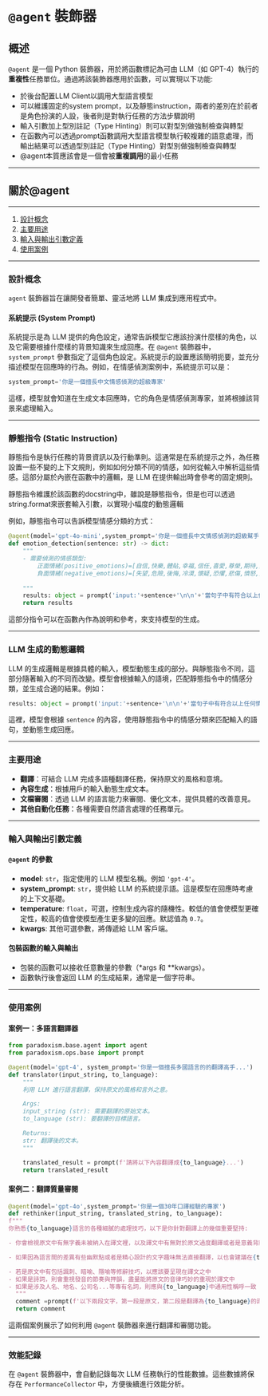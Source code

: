 # `@agent` 裝飾器

## 概述

`@agent` 是一個 Python 裝飾器，用於將函數標記為可由 LLM（如 GPT-4）執行的**重複性**任務單位。通過將該裝飾器應用於函數，可以實現以下功能:

* 於後台配置LLM Client以調用大型語言模型
* 可以維護固定的system prompt，以及靜態instruction，兩者的差別在於前者是角色扮演的人設，後者則是對執行任務的方法步驟說明
* 輸入引數加上型別註記（Type Hinting）則可以對型別做強制檢查與轉型
* 在函數內可以透過prompt函數調用大型語言模型執行較複雜的語意處理，而輸出結果可以透過型別註記（Type Hinting）對型別做強制檢查與轉型
* @agent本質應該會是一個會被**重複調用**的最小任務

---

## 關於@agent

---

1. [設計概念](#%E8%A8%AD%E8%A8%88%E6%A6%82%E5%BF%B5)
2. [主要用途](#%E4%B8%BB%E8%A6%81%E7%94%A8%E9%80%94)
3. [輸入與輸出引數定義](#%E8%BC%B8%E5%85%A5%E8%88%87%E8%BC%B8%E5%87%BA%E5%BC%95%E6%95%B8%E5%AE%9A%E7%BE%A9)
4. [使用案例](#%E4%BD%BF%E7%94%A8%E6%A1%88%E4%BE%8B)

---

### 設計概念

`agent` 裝飾器旨在讓開發者簡單、靈活地將 LLM 集成到應用程式中。

#### 系統提示 (System Prompt)

系統提示是為 LLM 提供的角色設定，通常告訴模型它應該扮演什麼樣的角色，以及它需要根據什麼樣的背景知識來生成回應。在 `@agent` 裝飾器中，`system_prompt` 參數指定了這個角色設定。系統提示的設置應該簡明扼要，並充分描述模型在回應時的行為。例如，在情感偵測案例中，系統提示可以是：

```python
system_prompt='你是一個擅長中文情感偵測的超級專家'
```

這樣，模型就會知道在生成文本回應時，它的角色是情感偵測專家，並將根據該背景來處理輸入。

---

### 靜態指令 (Static Instruction)

靜態指令是執行任務的背景資訊以及行動準則。這通常是在系統提示之外，為任務設置一些不變的上下文規則，例如如何分類不同的情感，如何從輸入中解析這些情感。這部分屬於內嵌在函數中的邏輯，是 LLM 在提供輸出時會參考的固定規則。

靜態指令維護於該函數的docstring中，雖說是靜態指令，但是也可以透過string.format來嵌套輸入引數，以實現小幅度的動態邏輯

例如，靜態指令可以告訴模型情感分類的方式：

```python
@agent(model='gpt-4o-mini',system_prompt='你是一個擅長中文情感偵測的超級幫手')
def emotion_detection(sentence: str) -> dict:
    """
    - 需要偵測的情感類型:
        正面情緒(positive_emotions)=[自信,快樂,體貼,幸福,信任,喜愛,尊榮,期待,感動,感謝,熱門,獨特,稱讚]
        負面情緒(negative_emotions)=[失望,危險,後悔,冷漠,懷疑,恐懼,悲傷,憤怒,擔心,無奈,煩悶,虛假,討厭,貶責,輕視]
  
    """
    results: object = prompt('input:'+sentence+'\n\n'+'當句子中有符合以上任何情感類型時，請盡可能的將符合的「情感類型」(key)及句子中的那些「觸及到情感類型的句子文字內容」(value)成對的列舉出來，一個句子可以觸及不只一種情感，請以dict形式輸出')
    return results
```

這部分指令可以在函數內作為說明和參考，來支持模型的生成。

---

### LLM 生成的動態邏輯

LLM 的生成邏輯是根據具體的輸入，模型動態生成的部分。與靜態指令不同，這部分隨著輸入的不同而改變。模型會根據輸入的語境，匹配靜態指令中的情感分類，並生成合適的結果。例如：

```python 
results: object = prompt('input:'+sentence+'\n\n'+'當句子中有符合以上任何情感類型時，請盡可能的將符合的「情感類型」(key)及句子中的那些「觸及到情感類型的句子文字內容」(value)成對的列舉出來，一個句子可以觸及不只一種情感，請以dict形式輸出')

```

這裡，模型會根據 `sentence` 的內容，使用靜態指令中的情感分類來匹配輸入的語句，並動態生成回應。

---

### 主要用途

* **翻譯**：可結合 LLM 完成多語種翻譯任務，保持原文的風格和意境。
* **內容生成**：根據用戶的輸入動態生成文本。
* **文檔審閱**：透過 LLM 的語言能力來審閱、優化文本，提供具體的改善意見。
* **其他自動化任務**：各種需要自然語言處理的任務單元。

---

### 輸入與輸出引數定義

#### `@agent` 的參數

* **model**: `str`，指定使用的 LLM 模型名稱。例如 `'gpt-4'`。
* **system\_prompt**: `str`，提供給 LLM 的系統提示語。這是模型在回應時考慮的上下文基礎。
* **temperature**: `float`，可選，控制生成內容的隨機性。較低的值會使模型更確定性，較高的值會使模型產生更多變的回應。默認值為 `0.7`。
* **kwargs**: 其他可選參數，將傳遞給 LLM 客戶端。

#### 包裝函數的輸入與輸出

* 包裝的函數可以接收任意數量的參數（\*args 和 \*\*kwargs）。
* 函數執行後會返回 LLM 的生成結果，通常是一個字符串。

---

### 使用案例

#### 案例一：多語言翻譯器

```python
from paradoxism.base.agent import agent
from paradoxism.ops.base import prompt

@agent(model='gpt-4', system_prompt='你是一個擅長多國語言的的翻譯高手...')
def translator(input_string, to_language):
    """
    利用 LLM 進行語言翻譯，保持原文的風格和言外之意。

    Args:
    input_string (str): 需要翻譯的原始文本。
    to_language (str): 要翻譯的目標語言。

    Returns:
    str: 翻譯後的文本。
    """

    translated_result = prompt(f'請將以下內容翻譯成{to_language}...')
    return translated_result
```

#### 案例二：翻譯質量審閱

```python
@agent(model='gpt-4o',system_prompt='你是一個30年口譯經驗的專家')
def rethinker(input_string, translated_string, to_language):
f"""
你熟悉{to_language}語言的各種細膩的處理技巧，以下是你針對翻譯上的幾個重要堅持:

- 你會檢視原文中有無字義未被納入在譯文裡，以及譯文中有無對於原文過度翻譯或者是意義背離的問題

- 如果因為語言間的差異有些幽默點或者是精心設計的文字趣味無法直接翻譯，以也會建議在{to_language}可以怎麼處理來致敬原文的設計精巧之處

- 若是原文中有包括諷刺、暗喻、隱喻等修辭技巧，以應該要呈現在譯文之中
- 如果是詩詞，則會重視發音的節奏與押韻，盡量能將原文的音律巧妙的重現於譯文中
- 如果是涉及人名、地名、公司名...等專有名詞，則應與{to_language}中通用性稱呼一致
  """
  comment =prompt(f'以下兩段文字，第一段是原文，第二段是翻譯為{to_language}的譯文，請你針對這樣的翻譯是否還有可以更精進優化的空間給予具體的改進意見，以及那些是你覺得值得讚賞的優秀之處?你只提出觀點與看法，不要提供整份調整後譯文\n\n"""{input_string}"""\n\n"""{translated_string}"""')
  return comment
```

這兩個案例展示了如何利用 `@agent` 裝飾器來進行翻譯和審閱功能。

---

### 效能記錄

在 `@agent` 裝飾器中，會自動記錄每次 LLM 任務執行的性能數據。這些數據將保存在 `PerformanceCollector` 中，方便後續進行效能分析。

